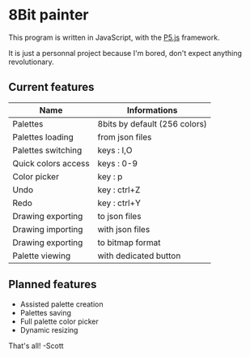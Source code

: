 # 8Bit painter
This program is written in JavaScript, with the [P5.js](http://p5js.org/ "P5 website") framework.

It is just a personnal project because I'm bored, don't expect anything revolutionary.

## Current features
Name                | Informations
------------------- | ------------
Palettes            | 8bits by default (256 colors)
Palettes loading    | from json files
Palettes switching  | keys : I,O
Quick colors access | keys : 0-9
Color picker        | key : p
Undo                | key : ctrl+Z
Redo                | key : ctrl+Y
Drawing exporting   | to json files
Drawing importing   | with json files
Drawing exporting   | to bitmap format
Palette viewing     | with dedicated button

## Planned features
- Assisted palette creation
- Palettes saving
- Full palette color picker
- Dynamic resizing

That's all! -Scott
